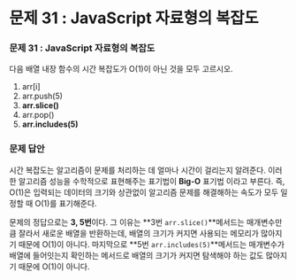 # 문제 31 : JavaScript 자료형의 복잡도

### 문제 31 : JavaScript 자료형의 복잡도

다음 배열 내장 함수의 시간 복잡도가 O\(1\)이 아닌 것을 모두 고르시오.

1. arr\[i\]
2. arr.push\(5\)
3. **arr.slice\(\)**
4. arr.pop\(\)
5. **arr.includes\(5\)**

### 문제 답안

시간 복잡도는 알고리즘이 문제를 처리하는 데 얼마나 시간이 걸리는지 알려준다. 이러한 알고리즘 성능을 수학적으로 표현해주는 표기법이 **Big-O**  표기법 이라고 부른다. 즉, O\(1\)은 입력되는 데이터의 크기와 상관없이 알고리즘 문제를 해결해하는 속도가 모두 일정할 때 O\(1\)를 표기해준다. 

문제의 정답으로는 **3, 5번**이다. 그 이유는 **3번 `arr.slice()`**메서드는 매개변수만큼 잘라서 새로운 배열을 반환하는데, 배열의 크기가 커지면 사용되는 메모리가 많아지기 때문에 O\(1\)이 아니다. 마지막으로 **5번 `arr.includes(5)`**메서드는 매개변수가 배열에 들어잇는지 확인하는 메서드로 배열의 크기가 커지면 탐색해야 하는 값도 많아지기 때문에 O\(1\)이  아니다.






